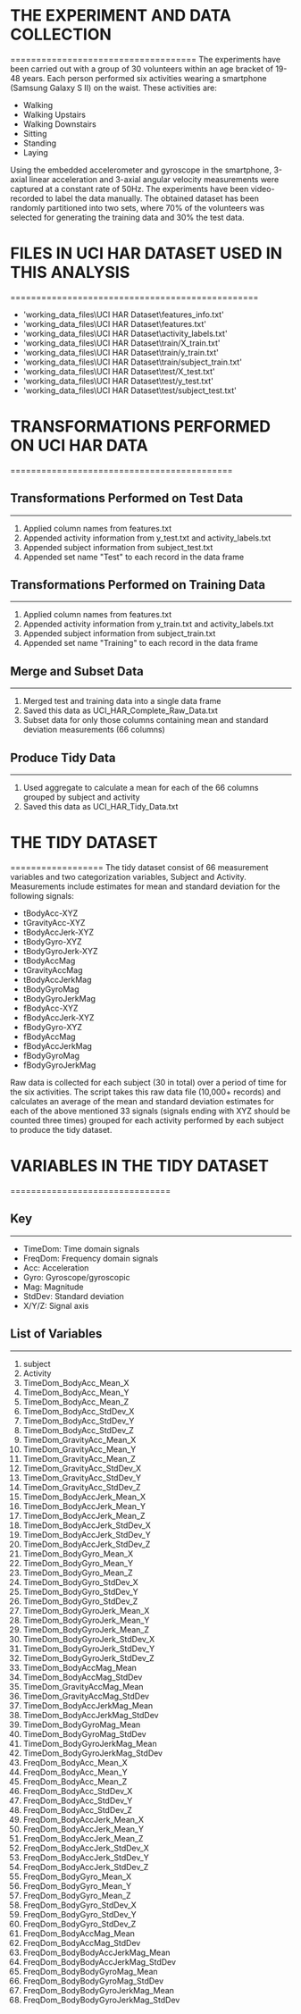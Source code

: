 # THE EXPERIMENT AND DATA COLLECTION
====================================
The experiments have been carried out with a group of 30 volunteers within an age bracket of 19-48 years. Each person performed six activities wearing a smartphone (Samsung Galaxy S II) on the waist. These activities are:

- Walking
- Walking Upstairs
- Walking Downstairs
- Sitting
- Standing
- Laying

Using the embedded accelerometer and gyroscope in the smartphone, 3-axial linear acceleration and 3-axial angular velocity measurements were captured at a constant rate of 50Hz. The experiments have been video-recorded to label the data manually. The obtained dataset has been randomly partitioned into two sets, where 70% of the volunteers was selected for generating the training data and 30% the test data.


# FILES IN UCI HAR DATASET USED IN THIS ANALYSIS
================================================
- 'working_data_files\UCI HAR Dataset\features_info.txt'
- 'working_data_files\UCI HAR Dataset\features.txt'
- 'working_data_files\UCI HAR Dataset\activity_labels.txt'
- 'working_data_files\UCI HAR Dataset\train/X_train.txt'
- 'working_data_files\UCI HAR Dataset\train/y_train.txt'
- 'working_data_files\UCI HAR Dataset\train/subject_train.txt'
- 'working_data_files\UCI HAR Dataset\test/X_test.txt'
- 'working_data_files\UCI HAR Dataset\test/y_test.txt'
- 'working_data_files\UCI HAR Dataset\test/subject_test.txt'


# TRANSFORMATIONS PERFORMED ON UCI HAR DATA
===========================================

## Transformations Performed on Test Data
-----------------------------------------
1. Applied column names from features.txt
2. Appended activity information from y_test.txt and activity_labels.txt
3. Appended subject information from subject_test.txt
4. Appended set name "Test" to each record in the data frame

## Transformations Performed on Training Data
---------------------------------------------
1. Applied column names from features.txt
2. Appended activity information from y_train.txt and activity_labels.txt
3. Appended subject information from subject_train.txt
4. Appended set name "Training" to each record in the data frame

## Merge and Subset Data
------------------------
1. Merged test and training data into a single data frame
2. Saved this data as UCI_HAR_Complete_Raw_Data.txt
3. Subset data for only those columns containing mean and standard deviation measurements (66 columns)

## Produce Tidy Data
--------------------
1. Used aggregate to calculate a mean for each of the 66 columns grouped by subject and activity
2. Saved this data as UCI_HAR_Tidy_Data.txt


# THE TIDY DATASET
==================
The tidy dataset consist of 66 measurement variables and two categorization variables, Subject and Activity. Measurements include estimates for mean and standard deviation for the following signals:

- tBodyAcc-XYZ
- tGravityAcc-XYZ
- tBodyAccJerk-XYZ
- tBodyGyro-XYZ
- tBodyGyroJerk-XYZ
- tBodyAccMag
- tGravityAccMag
- tBodyAccJerkMag
- tBodyGyroMag
- tBodyGyroJerkMag
- fBodyAcc-XYZ
- fBodyAccJerk-XYZ
- fBodyGyro-XYZ
- fBodyAccMag
- fBodyAccJerkMag
- fBodyGyroMag
- fBodyGyroJerkMag

Raw data is collected for each subject (30 in total) over a period of time for the six activities. The script takes this raw data file (10,000+ records) and calculates an average of the mean and standard deviation estimates for each of the above mentioned 33 signals (signals ending with XYZ should be counted three times) grouped for each activity performed by each subject to produce the tidy dataset.


# VARIABLES IN THE TIDY DATASET
===============================

## Key
------
- TimeDom: Time domain signals
- FreqDom: Frequency domain signals
- Acc: Acceleration
- Gyro: Gyroscope/gyroscopic
- Mag: Magnitude
- StdDev: Standard deviation
- X/Y/Z: Signal axis

## List of Variables
--------------------
1. subject
2. Activity
3. TimeDom_BodyAcc_Mean_X
4. TimeDom_BodyAcc_Mean_Y
5. TimeDom_BodyAcc_Mean_Z
6. TimeDom_BodyAcc_StdDev_X
7. TimeDom_BodyAcc_StdDev_Y
8. TimeDom_BodyAcc_StdDev_Z
9. TimeDom_GravityAcc_Mean_X
10. TimeDom_GravityAcc_Mean_Y
11. TimeDom_GravityAcc_Mean_Z
12. TimeDom_GravityAcc_StdDev_X
13. TimeDom_GravityAcc_StdDev_Y
14. TimeDom_GravityAcc_StdDev_Z
15. TimeDom_BodyAccJerk_Mean_X
16. TimeDom_BodyAccJerk_Mean_Y
17. TimeDom_BodyAccJerk_Mean_Z
18. TimeDom_BodyAccJerk_StdDev_X
19. TimeDom_BodyAccJerk_StdDev_Y
20. TimeDom_BodyAccJerk_StdDev_Z
21. TimeDom_BodyGyro_Mean_X
22. TimeDom_BodyGyro_Mean_Y
23. TimeDom_BodyGyro_Mean_Z
24. TimeDom_BodyGyro_StdDev_X
25. TimeDom_BodyGyro_StdDev_Y
26. TimeDom_BodyGyro_StdDev_Z
27. TimeDom_BodyGyroJerk_Mean_X
28. TimeDom_BodyGyroJerk_Mean_Y
29. TimeDom_BodyGyroJerk_Mean_Z
30. TimeDom_BodyGyroJerk_StdDev_X
31. TimeDom_BodyGyroJerk_StdDev_Y
32. TimeDom_BodyGyroJerk_StdDev_Z
33. TimeDom_BodyAccMag_Mean
34. TimeDom_BodyAccMag_StdDev
35. TimeDom_GravityAccMag_Mean
36. TimeDom_GravityAccMag_StdDev
37. TimeDom_BodyAccJerkMag_Mean
38. TimeDom_BodyAccJerkMag_StdDev
39. TimeDom_BodyGyroMag_Mean
40. TimeDom_BodyGyroMag_StdDev
41. TimeDom_BodyGyroJerkMag_Mean
42. TimeDom_BodyGyroJerkMag_StdDev
43. FreqDom_BodyAcc_Mean_X
44. FreqDom_BodyAcc_Mean_Y
45. FreqDom_BodyAcc_Mean_Z
46. FreqDom_BodyAcc_StdDev_X
47. FreqDom_BodyAcc_StdDev_Y
48. FreqDom_BodyAcc_StdDev_Z
49. FreqDom_BodyAccJerk_Mean_X
50. FreqDom_BodyAccJerk_Mean_Y
51. FreqDom_BodyAccJerk_Mean_Z
52. FreqDom_BodyAccJerk_StdDev_X
53. FreqDom_BodyAccJerk_StdDev_Y
54. FreqDom_BodyAccJerk_StdDev_Z
55. FreqDom_BodyGyro_Mean_X
56. FreqDom_BodyGyro_Mean_Y
57. FreqDom_BodyGyro_Mean_Z
58. FreqDom_BodyGyro_StdDev_X
59. FreqDom_BodyGyro_StdDev_Y
60. FreqDom_BodyGyro_StdDev_Z
61. FreqDom_BodyAccMag_Mean
62. FreqDom_BodyAccMag_StdDev
63. FreqDom_BodyBodyAccJerkMag_Mean
64. FreqDom_BodyBodyAccJerkMag_StdDev
65. FreqDom_BodyBodyGyroMag_Mean
66. FreqDom_BodyBodyGyroMag_StdDev
67. FreqDom_BodyBodyGyroJerkMag_Mean
68. FreqDom_BodyBodyGyroJerkMag_StdDev